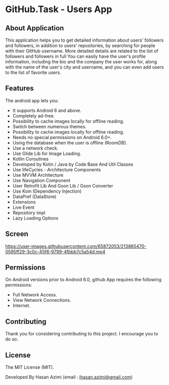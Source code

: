 # GitHub.Task - Users App

## About Application

This application helps you to get detailed information about users' followers and followers, in
addition to users' repositories, by searching for people with their GitHub username.
More detailed details are related to the list of followers and followers in full
You can easily have the user's profile information, including the bio and the company the user works
for, along with the name of the user's city and username, and you can even add users to the list of
favorite users.

## Features

The android app lets you:

- It supports Android 6 and above.
- Completely ad-free.
- Possibility to cache images locally for offline reading.
- Switch between numerous themes.
- Possibility to cache images locally for offline reading.
- Needs no special permissions on Android 6.0+.
- Using the database when the user is offline (RoomDB).
- Use a network check.
- Use Glide Lib for Image Loading.
- Kotlin Coroutines
- Developed by Kotin / Java by Code Base And Util Classes
- Use lifeCycles - Architecture Components
- Use MVVM Architecture
- Use Navigation Component
- User Retrofit Lib And Gson Lib / Gson Converter
- Use Koin (Dependency Injection)
- DataPref (DataStore)
- Extensions
- Live Event
- Repository impl
- Lazy Loading Options

## Screen

https://user-images.githubusercontent.com/65872053/213865470-0595ff29-3c0c-45f6-9799-4fbbb7c5a54d.mp4


## Permissions

On Android versions prior to Android 6.0, github App requires the following permissions:

- Full Network Access.
- View Network Connections.
- Internet.

## Contributing

Thank you for considering contributing to this project. I encourage you to do so.

## License

The MIT License (MIT).

Developed By Hasan Azimi (email : ihasan.azimi@gmail.com)
